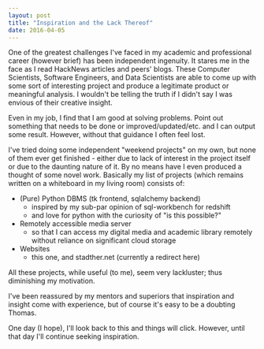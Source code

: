 ```yaml
---
layout: post
title: "Inspiration and the Lack Thereof"
date: 2016-04-05
---
```


One of the greatest challenges I've faced in my academic and professional career (however brief) has been independent ingenuity.
It stares me in the face as I read HackNews articles and peers' blogs.
These Computer Scientists, Software Engineers, and Data Scientists are able to come up with some sort of interesting project and produce a legitimate product or meaningful analysis.
I wouldn't be telling the truth if I didn't say I was envious of their creative insight.

Even in my job, I find that I am good at solving problems. Point out something that needs to be done or improved/updated/etc. and I can output some result.
However, without that guidance I often feel lost.

I've tried doing some independent "weekend projects" on my own, but none of them ever get finished - either due to lack of interest in the project itself or due to the daunting nature of it.
By no means have I even produced a thought of some novel work. Basically my list of projects (which remains written on a whiteboard in my living room) consists of:

* (Pure) Python DBMS (tk frontend, sqlalchemy backend)
    * inspired by my sub-par opinion of sql-workbench for redshift
    * and love for python with the curiosity of "is this possible?"
* Remotely accessible media server
    * so that I can access my digital media and academic library remotely without reliance on significant cloud storage
* Websites
    * this one, and stadther.net (currently a redirect here)  

All these projects, while useful (to me), seem very lackluster; thus diminishing my motivation.

I've been reassured by my mentors and superiors that inspiration and insight come with experience, but of course it's easy to be a doubting Thomas.

One day (I hope), I'll look back to this and things will click. However, until that day I'll continue seeking inspiration.